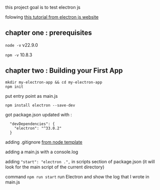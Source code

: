 this project goal is to test electron js

folowing [this tutorial from electron js website](https://www.electronjs.org/docs/latest/tutorial/tutorial-prerequisites) 

## chapter one : prerequisites

`node -v` v22.9.0

`npm -v` 10.8.3

## chapter two : Building your First App

```
mkdir my-electron-app && cd my-electron-app
npm init
```
put entry point as main.js

`npm install electron --save-dev`

got package.json updated with : 
```
  "devDependencies": {
    "electron": "^33.0.2"
  }
```

adding .gitignore [from node template](https://github.com/github/gitignore/blob/main/Node.gitignore)

adding a main.js with a console.log

adding `"start": "electron .",` in scripts section of package.json (it will look for the main script of the current directory)

command `npm run start` run Electron and show the log that I wrote in main.js
